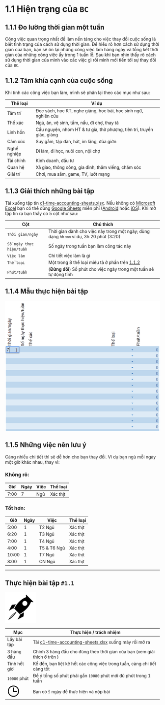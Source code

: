 # 1.1 Hiện trạng của `BC`

## 1.1.1 Đo lường thời gian một tuần

Công việc quan trọng nhất để làm nền tảng cho việc thay đổi cuộc sống là biết tình trạng của cách sử dụng thời gian.
Để hiểu rõ hơn cách sử dụng thời gian của bạn, bạn sẽ ôn lại những công việc làm hàng ngày và tổng kết thời gian của những công việc ấy trong 1 tuần lễ.
Sau khi bạn nhìn thấy rõ cách sử dụng thời gian của mình vào các việc gì rồi mình mới tiến tới sự thay đổi của `BC`.

## 1.1.2 Tám khía cạnh của cuộc sống

Khi tính các công việc bạn làm, mình sẽ phân lại theo các mục như sau:

| Thể loại    | Ví dụ                                                                    |
| ----------- | ------------------------------------------------------------------------ |
| Tâm trí     | Đọc sách, học KT, nghe giảng, học bài, học sinh ngữ, nghiên cứu          | 
| Thể xác     | Ngủ, ăn, vệ sinh, tắm, nấu, đi chợ, thay tã                              |
| Linh hồn    | Cầu nguyện, nhóm HT & tư gia, thờ phượng, tiên tri, truyền giáo, giảng   |
| Cảm xúc     | Suy gẫm, tập đàn, hát, im lặng, đùa giỡn                                 |
| Nghề nghiệp | Đi làm, đi học, nuôi con, nội chợ                                        |
| Tài chính   | Kinh doanh, đầu tư                                                       |
| Quan hệ     | Xã giao, thông công, gia đình, thăm viếng, chăm sóc                      |
| Giải trí    | Chơi, mua sắm, game, TV, lướt mạng                                       |

## 1.1.3 Giải thích những bài tập

Tải xuống tập tin [c1-time-accounting-sheets.xlsx].
Nếu không có [Microsoft Excel] bạn có thể dùng [Google Sheets] miễn phí ([Android] hoặc [iOS]).
Khi mở tập tin ra bạn thấy có 5 cột như sau:

| Cột                      | Chú thích                                                                              |
| ------------------------ | -------------------------------------------------------------------------------------- |
| `Thời gian/ngày`         | Thời gian dành cho việc này trong một ngày; dùng dạng `hh:mm` ví dụ, 3h 20 phút (3:20) |
| `Số ngày thực hiện/tuần` | Số ngày trong tuần bạn làm công tác này                                                |
| `Việc làm`               | Chi tiết việc làm là gì                                                                |
| `Thể loại`               | Một trong 8 thể loại miêu tả ở phần trên [1.1.2](README.md#112-tám-khía-cạnh-của-cuộc-sống) |                                    |
| `Phút/tuần`              | (**Đừng đổi**) Số phút cho việc ngày trong một tuần sẽ tự động tính                    |

## 1.1.4 Mẫu thực hiện bài tập

<img src="/chapter-1/c1-google-sheets-tutorial.gif"/>

## 1.1.5 Những việc nên lưu ý

Càng nhiều chi tiết thì sẽ dễ hơn cho bạn thay đổi.
Ví dụ bạn ngủ mỗi ngày một giờ khác nhau, thay vì:

### Không rõ:

| Giờ  | Ngày | Việc | Thể loại |
| ---- | ---- | ---- | -------- |
| 7:00 | 7    | Ngủ  | Xác thịt |


### Tốt hơn:

| Giờ   | Ngày | Việc        | Thể loại |
| ----- | ---- | ----------- | -------- |
| 5:00  | 1    | T2 Ngủ      | Xác thịt |
| 6:20  | 1    | T3 Ngủ      | Xác thịt |
| 7:00  | 1    | T4 Ngủ      | Xác thịt |
| 4:00  | 1    | T5 & T6 Ngủ | Xác thịt |
| 10:00 | 1    | T7 Ngủ      | Xác thịt |
| 8:00  | 1    | CN Ngủ      | Xác thịt |

---

## Thực hiện bài tập `#1.1`

<img src="../../icons/flying-bottle.svg" width="100">

| Mục | Thực hiện / trách nhiệm |
| --- | --- |
| Lấy bài tập | Tải [c1-time-accounting-sheets.xlsx] xuống máy rồi mở ra |
| 3 hàng đầu | Chỉnh 3 hàng đầu cho đúng theo thời gian của bạn (xem giải thích ở trên ) |
| Tính hết giờ | Kế đến, bạn liệt kê hết các công việc trong tuần, càng chi tiết càng tốt |
| `10080` phút | Để ý tổng số phút phải gần `10080` phút mới đủ phút trong 1 tuần |
| <img src="../../icons/icon-time.svg" width="40"/> | Bạn có `5` ngày để thực hiện và nộp bài |

[c1-time-accounting-sheets.xlsx]: ../../../raw/master/chapter-1/c1-time-accounting-sheets.xlsx
[Microsoft Excel]: https://products.office.com/en-us/excel
[Google Sheets]: https://www.google.com/sheets/about/
[Android]: https://play.google.com/store/apps/details?id=com.google.android.apps.docs.editors.sheets
[iOS]: https://itunes.apple.com/us/app/google-sheets/id842849113
